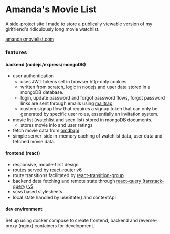 # Amanda's Movie List

A side-project site I made to store a publically viewable version of my girlfriend's ridiculously long movie watchlist.

[amandasmovielist.com](https://amandasmovielist.com)

### features

#### backend (nodejs/express/mongoDB)

- user authentication
  - uses JWT tokens set in browser http-only cookies
  - written from scratch, logic in nodejs and user data stored in a mongoDB database.
  - login, update password and forgot password flows, forgot password links are sent through emails using [mailtrap](https://mailtrap.io/).
  - custom signup flow that requires a signup token that can only be generated by specific user roles, essentially an invitation system.
- movie list (watchlist and seen list) stored in mongoDB documents.
  - stores movie info and user ratings
- fetch movie data from [omdbapi](https://www.omdbapi.com/)
- simple server-side in-memory caching of watchlist data, user data and fetched movie data.

#### frontend (react)

- responsive, mobile-first design
- routes served by [react-router v6](https://reactrouter.com/en/main)
- route transitions facilitated by [react-transition-group](https://reactcommunity.org/react-transition-group/)
- backend data fetching and remote state through [react-query (tanstack-query) v5](https://tanstack.com/query/latest/docs/framework/react/overview)
- scss based stylesheets
- local state handled by useState() and contextApi

#### dev environment

Set up using docker compose to create frontend, backend and reverse-proxy (nginx) containers for development.
